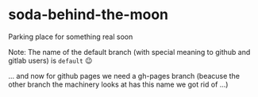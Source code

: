 # soda-behind-the-moon
Parking place for something real soon

Note: The name of the default branch (with special meaning to github and gitlab users) is `default` :wink:

... and now for github pages we need a gh-pages branch (beacuse the other branch the machinery looks at has this name we got rid of ...)
